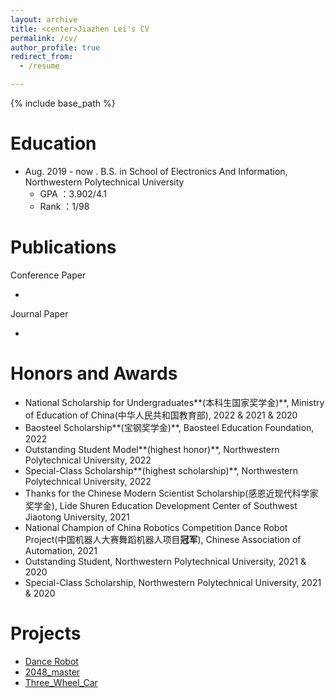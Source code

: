 ```yaml
---
layout: archive
title: <center>Jiazhen Lei's CV
permalink: /cv/
author_profile: true
redirect_from:
  - /resume

---
```


{% include base_path %}

Education
======

* Aug. 2019 - now . B.S. in School of Electronics And Information, Northwestern Polytechnical University
  * GPA ：3.902/4.1
  * Rank ：1/98

Publications
======

Conference Paper

* 

Journal Paper

* 

Honors and Awards
======

* National Scholarship for Undergraduates**(本科生国家奖学金)**, Ministry of Education of China(中华人民共和国教育部), 2022 & 2021 & 2020
* Baosteel Scholarship**(宝钢奖学金)**, Baosteel Education Foundation, 2022
* Outstanding Student Model**(highest honor)**, Northwestern Polytechnical University, 2022
* Special-Class Scholarship**(highest scholarship)**, Northwestern Polytechnical University, 2022
* Thanks for the Chinese Modern Scientist Scholarship(感恩近现代科学家奖学金), Lide Shuren Education Development Center of Southwest Jiaotong University, 2021
* National Champion of China Robotics Competition Dance Robot Project(中国机器人大赛舞蹈机器人项目**冠军**), Chinese Association of Automation, 2021
* Outstanding Student, Northwestern Polytechnical University, 2021 & 2020
* Special-Class Scholarship, Northwestern Polytechnical University, 2021 & 2020

Projects
======

* [Dance Robot](https://github.com/Jiazhen-Lei/Dance-Robot)
* [2048_master](https://github.com/Jiazhen-Lei/2048_master)
* [Three_Wheel_Car](https://github.com/Jiazhen-Lei/Three_Wheel_Car)

